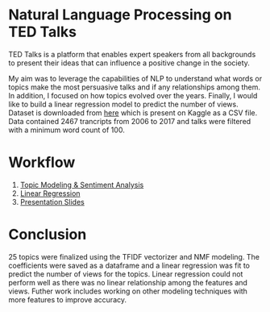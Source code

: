 # Natural Language Processing on TED Talks

TED Talks is a platform that enables expert speakers from all backgrounds to present their ideas that can influence a positive change in the society.

My aim was to leverage the capabilities of NLP to understand what words or topics make the most persuasive talks and if any relationships among them. In addition, I focused on how topics evolved over the years. Finally, I would like to build a linear regression model to predict the number of views.
Dataset is downloaded from [here](https://www.kaggle.com/rounakbanik/ted-talks) which is present on Kaggle as a CSV file. Data contained 2467 trancripts from 2006 to 2017 and talks were filtered with a minimum word count of 100.

# Workflow
1. [Topic Modeling & Sentiment Analysis](Final_submission/NLP_TopicModeling.ipynb)
2. [Linear Regression](Final_submission/NLP_Linear_Regression.ipynb)
3. [Presentation Slides](Final_submission/MetisNLP_Slides.pdf)

# Conclusion

25 topics were finalized using the TFIDF vectorizer and NMF modeling. The coefficients were saved as a dataframe and a linear regression was fit to predict the number of views for the topics. Linear regression could not perform well as there was no linear relationship among the features and views. Futher work includes working on other modeling techniques with more features to improve accuracy. 


   
